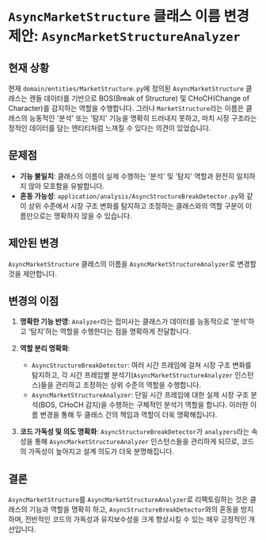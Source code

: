 # `AsyncMarketStructure` 클래스 이름 변경 제안: `AsyncMarketStructureAnalyzer`

## 현재 상황

현재 `domain/entities/MarketStructure.py`에 정의된 `AsyncMarketStructure` 클래스는 캔들 데이터를 기반으로 BOS(Break of Structure) 및 CHoCH(Change of Character)를 감지하는 역할을 수행합니다. 그러나 `MarketStructure`라는 이름은 클래스의 능동적인 '분석' 또는 '탐지' 기능을 명확히 드러내지 못하고, 마치 시장 구조라는 정적인 데이터를 담는 엔티티처럼 느껴질 수 있다는 의견이 있었습니다.

## 문제점

*   **기능 불일치**: 클래스의 이름이 실제 수행하는 '분석' 및 '탐지' 역할과 완전히 일치하지 않아 모호함을 유발합니다.
*   **혼동 가능성**: `application/analysis/AsyncStructureBreakDetector.py`와 같이 상위 수준에서 시장 구조 변화를 탐지하고 조정하는 클래스와의 역할 구분이 이름만으로는 명확하지 않을 수 있습니다.

## 제안된 변경

`AsyncMarketStructure` 클래스의 이름을 `AsyncMarketStructureAnalyzer`로 변경할 것을 제안합니다.

## 변경의 이점

1.  **명확한 기능 반영**: `Analyzer`라는 접미사는 클래스가 데이터를 능동적으로 '분석'하고 '탐지'하는 역할을 수행한다는 점을 명확하게 전달합니다.

2.  **역할 분리 명확화**: 
    *   `AsyncStructureBreakDetector`: 여러 시간 프레임에 걸쳐 시장 구조 변화를 탐지하고, 각 시간 프레임별 분석기(`AsyncMarketStructureAnalyzer` 인스턴스)들을 관리하고 조정하는 상위 수준의 역할을 수행합니다.
    *   `AsyncMarketStructureAnalyzer`: 단일 시간 프레임에 대한 실제 시장 구조 분석(BOS, CHoCH 감지)을 수행하는 구체적인 분석기 역할을 합니다.
    이러한 이름 변경을 통해 두 클래스 간의 책임과 역할이 더욱 명확해집니다.

3.  **코드 가독성 및 의도 명확화**: 
    `AsyncStructureBreakDetector`가 `analyzers`라는 속성을 통해 `AsyncMarketStructureAnalyzer` 인스턴스들을 관리하게 되므로, 코드의 가독성이 높아지고 설계 의도가 더욱 분명해집니다.

## 결론

`AsyncMarketStructure`를 `AsyncMarketStructureAnalyzer`로 리팩토링하는 것은 클래스의 기능과 역할을 명확히 하고, `AsyncStructureBreakDetector`와의 혼동을 방지하며, 전반적인 코드의 가독성과 유지보수성을 크게 향상시킬 수 있는 매우 긍정적인 개선입니다.
